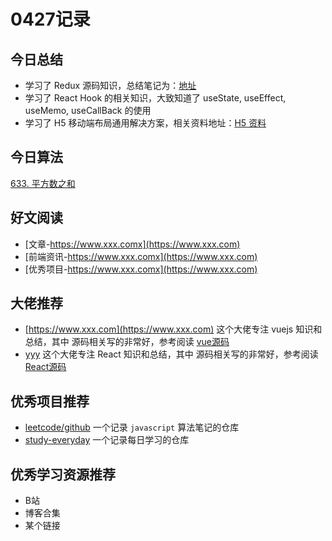 # 0427记录

## 今日总结

- 学习了 Redux 源码知识，总结笔记为：[地址](https://www.xxx.com)
- 学习了 React Hook 的相关知识，大致知道了 useState, useEffect, useMemo, useCallBack 的使用
- 学习了 H5 移动端布局通用解决方案，相关资料地址：[H5 资料](https://www.xxx.com)

## 今日算法

[633. 平方数之和](https://leetcode-cn.com/problems/sum-of-square-numbers/)


## 好文阅读

- [文章-https://www.xxx.comx](https://www.xxx.com)
- [前端资讯-https://www.xxx.comx](https://www.xxx.com)
- [优秀项目-https://www.xxx.comx](https://www.xxx.com)

## 大佬推荐

- [https://www.xxx.com](https://www.xxx.com) 这个大佬专注 vuejs 知识和总结，其中 源码相关写的非常好，参考阅读 [vue源码](https://www.xxx.com)
- [yyy](https://www.xxx.com) 这个大佬专注 React 知识和总结，其中 源码相关写的非常好，参考阅读 [React源码](https://www.xxx.com)

## 优秀项目推荐

- [leetcode/github](https://github.com/Jsmond2016/leetcode) 一个记录 `javascript` 算法笔记的仓库
- [study-everyday](https://github.com/Jsmond2016/study-everyday) 一个记录每日学习的仓库

## 优秀学习资源推荐

- B站
- 博客合集
- 某个链接
